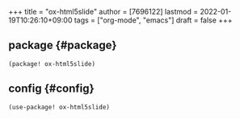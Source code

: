 +++
title = "ox-html5slide"
author = [7696122]
lastmod = 2022-01-19T10:26:10+09:00
tags = ["org-mode", "emacs"]
draft = false
+++

## package {#package}

```elisp
(package! ox-html5slide)
```


## config {#config}

```elisp
(use-package! ox-html5slide)
```

